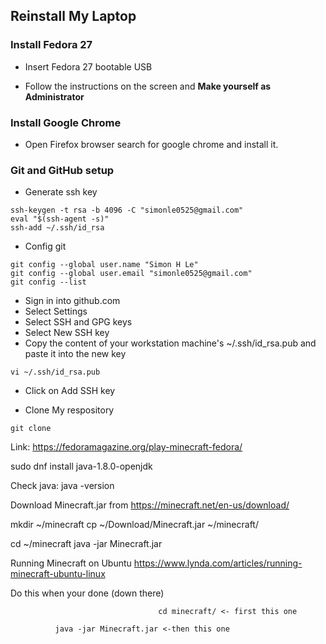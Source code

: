 ## Reinstall My Laptop

### Install Fedora 27

- Insert Fedora 27 bootable USB

- Follow the instructions on the screen and **Make yourself as Administrator**

### Install Google Chrome

- Open Firefox browser search for google chrome and install it.


### Git and GitHub setup

- Generate ssh key
```
ssh-keygen -t rsa -b 4096 -C "simonle0525@gmail.com"
eval "$(ssh-agent -s)"
ssh-add ~/.ssh/id_rsa
```

- Config git
```
git config --global user.name "Simon H Le"
git config --global user.email "simonle0525@gmail.com"
git config --list
```

- Sign in into github.com
- Select Settings
- Select SSH and GPG keys
- Select New SSH key
- Copy the content of your workstation machine's ~/.ssh/id_rsa.pub and paste it into the new key
```
vi ~/.ssh/id_rsa.pub
```
- Click on Add SSH key

- Clone My respository
```
git clone 
```



Link: https://fedoramagazine.org/play-minecraft-fedora/

sudo dnf install java-1.8.0-openjdk

Check java:
java -version

Download Minecraft.jar from https://minecraft.net/en-us/download/

mkdir ~/minecraft
cp ~/Download/Minecraft.jar ~/minecraft/

cd ~/minecraft
java -jar Minecraft.jar

Running Minecraft on Ubuntu https://www.lynda.com/articles/running-minecraft-ubuntu-linux

Do this when your done (down there)

                                     cd minecraft/ <- first this one

  			  java -jar Minecraft.jar <-then this one
